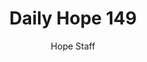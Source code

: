 ---
image: /assets/img/daily-hope-default-artwork.png
title: Daily Hope 149
number: 149
categories:
  - Daily Hope
author: Hope Staff
notes: Daily Hope 149
embed: >-
  <iframe src="https://open.spotify.com/embed/episode/07EjiVYLu6At56XYmn9TJC?utm_source=generator" width="400px" height="102px" frameborder=“0" scrolling=“no”></iframe>
---